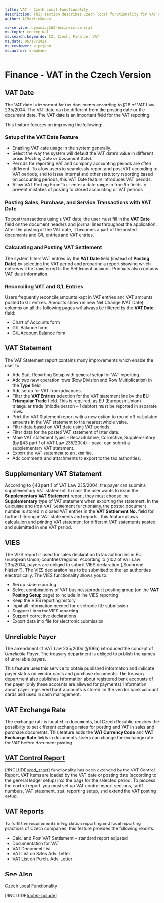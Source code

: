 ```yaml
---
title: VAT - Czech Local Functionality
description: This section describes Czech local functionality for VAT and specifically helping with VAT dates and reporting.
author: ACMartinKunes

ms-service: dynamics365-business-central
ms.topic: conceptual
ms.search.keywords: CZ, Czech, Finance, VAT
ms.date: 06/17/2021
ms.reviewer: v-pejano
ms.author: v-makune
---
```


# Finance - VAT in the Czech Version

## VAT Date

The VAT date is important for tax documents according to §28 of VAT Law 235/2004. The VAT date can be different from the posting date or the document date. The VAT date is an important field for the VAT reporting.  

This feature focuses on improving the following:

### Setup of the VAT Date Feature

- Enabling VAT date usage in the system generally.
- Select the way the system will default the VAT date’s value in different areas (Posting Date or Document Date).
- Periods for reporting VAT and company accounting periods are often different. To allow users to seamlessly report and post VAT according to VAT periods, and to issue internal and other statutory reporting based on accounting periods, this VAT Date feature introduces VAT periods.
- Allow VAT Posting From/To – enter a date range in from/to fields to prevent mistakes of posting to closed accounting or VAT periods.

### Posting Sales, Purchase, and Service Transactions with VAT Date

To post transactions using a VAT date, the user must fill in the **VAT Date** field on the document headers and journal lines throughout the application.
After the posting of the VAT date, it becomes a part of the posted documents and G/L entries and VAT entries.

### Calculating and Posting VAT Settlement

The system filters VAT entries by the **VAT Date** field (instead of **Posting Date**) by selecting the VAT period and preparing a report showing which entries will be transferred to the Settlement account. Printouts also contains VAT date information.

### Reconciling VAT and G/L Entries

Users frequently reconcile amounts kept in VAT entries and VAT amounts posted to GL entries.
Amounts shown in new Net Change (VAT Date) columns on all the following pages will always be filtered by the **VAT Date** field:

- Chart of Accounts form
- G/L Balance form
- G/L Account Balance form

## VAT Statement

The VAT Statement report contains many improvements which enable the user to:

- Add Stat. Reporting Setup with general setup for VAT reporting.
- Add two new operation rows (Row Division and Row Multiplication) in the **Type** field.
- Add setup for VAT from advances.
- Filter the **VAT Entries** selection for the VAT statement line by the **EU Triangular Trade** field. This is required, as EU (European Union) triangular trade (middle person – 1 debtor) must be reported in separate rows.
- Print the VAT Statement report with a new option to round off calculated amounts in the VAT statement to the nearest whole value.
- Filter data based on VAT date using VAT periods.
- Filter data for the posted VAT statement of later date.
- More VAT statement types – Recapitulative, Corrective, Supplementary (by §43 part 1 of VAT Law 235/2004) – payer can submit a supplementary VAT statement.
- Export the VAT statement to an .xml file.
- Add comments and attachments to export to the tax authorities.

## Supplementary VAT Statement

According to §43 part 1 of VAT Law 235/2004, the payer can submit a supplementary VAT statement. In case the user wants to issue the **Supplementary VAT Statement** report, they must choose the **Supplementary** type of VAT statement when exporting the statement.
In the Calculate and Post VAT Settlement functionality, the posted document number is stored in closed VAT entries in the **VAT Settlement No.** field for further filtering in VAT statements and reports. This feature allows calculation and printing VAT statement for different VAT statements posted and submitted in one VAT period.

## VIES

The VIES report is used for sales declaration to tax authorities in EU (European Union) countries/regions. According to §102 of VAT Law 235/2004, payers are obliged to submit VIES declaration („Souhrnné hlášení“). The VIES declaration has to be submitted to the tax authorities electronically.
The VIES functionality allows you to:

- Set up state reporting
- Select combinations of VAT business/product posting group (on the **VAT Posting Setup** page) to include in the VIES reporting
- Keep the VIES reporting history
- Input all information needed for electronic file submission
- Suggest Lines for VIES reporting
- Support corrective declarations
- Export data into file for electronic submission

## Unreliable Payer

The amendment of VAT Law 235/2004 (§106a) introduced the concept of *Unreliable Payer*. The treasury department is obliged to publish the names of unreliable payers.

This feature uses this service to obtain published information and indicate payer status on vendor cards and purchase documents.
The treasury department also publishes information about registered bank accounts of the payer (only these accounts are allowed for payments). Information about payer registered bank accounts is stored on the vendor bank account cards and used in cash management.

## VAT Exchange Rate
The exchange rate is located in documents, but Czech Republic requires the possibility to set different exchange rates for posting and VAT in sales and purchase documents. This feature adds the **VAT Currency Code** and **VAT Exchange Rate** fields in documents. Users can change the exchange rate for VAT before document posting.

## [VAT Control Report](vat-control-report.md)

[!INCLUDE[prod_short](../../includes/prod_short.md)] functionality has been extended by the VAT Control Report. VAT items are loaded by the VAT date or posting date (according to the general ledger setup) into the page for the selected period. To process the control report, you must set up VAT control report sections, tariff numbers, VAT statement, stat. reporting setup, and extend the VAT posting setup.  

## VAT Reports

To fulfil the requirements in legislation reporting and local reporting practices of Czech companies, this feature provides the following reports:

- Calc. and Post VAT Settlement – standard report adjusted
- Documentation for VAT
- VAT Document List
- VAT List on Sales Adv. Letter
- VAT List on Purch. Adv. Letter

## See Also

[Czech Local Functionality](czech-local-functionality.md)


[!INCLUDE[footer-include](../../includes/footer-banner.md)]